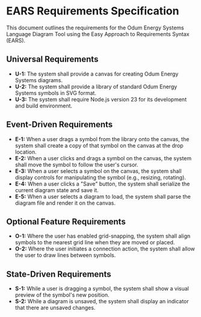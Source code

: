 # EARS Requirements Specification

This document outlines the requirements for the Odum Energy Systems Language Diagram Tool using the Easy Approach to Requirements Syntax (EARS).

## Universal Requirements

*   **U-1:** The system shall provide a canvas for creating Odum Energy Systems diagrams.
*   **U-2:** The system shall provide a library of standard Odum Energy Systems symbols in SVG format.
*   **U-3:** The system shall require Node.js version 23 for its development and build environment.


## Event-Driven Requirements

*   **E-1:** When a user drags a symbol from the library onto the canvas, the system shall create a copy of that symbol on the canvas at the drop location.
*   **E-2:** When a user clicks and drags a symbol on the canvas, the system shall move the symbol to follow the user's cursor.
*   **E-3:** When a user selects a symbol on the canvas, the system shall display controls for manipulating the symbol (e.g., resizing, rotating).
*   **E-4:** When a user clicks a "Save" button, the system shall serialize the current diagram state and save it.
*   **E-5:** When a user selects a diagram to load, the system shall parse the diagram file and render it on the canvas.

## Optional Feature Requirements

*   **O-1:** Where the user has enabled grid-snapping, the system shall align symbols to the nearest grid line when they are moved or placed.
*   **O-2:** Where the user initiates a connection action, the system shall allow the user to draw lines between symbols.

## State-Driven Requirements

*   **S-1:** While a user is dragging a symbol, the system shall show a visual preview of the symbol's new position.
*   **S-2:** While a diagram is unsaved, the system shall display an indicator that there are unsaved changes.
